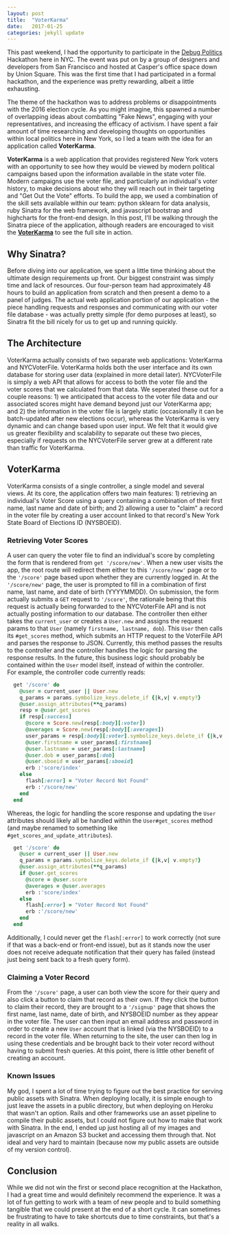 ```yaml
---
layout: post
title:  "VoterKarma"
date:   2017-01-25
categories: jekyll update
---
```


This past weekend, I had the opportunity to participate in the [Debug
Politics](http://www.debugpolitics.com) Hackathon here in NYC.  The event was
put on by a group of designers and developers from San Francisco and hosted at
Casper's office space down by Union Square.  This was the first time that I had
participated in a formal hackathon, and the experience was pretty rewarding,
albeit a little exhausting.

The theme of the hackathon was to address problems or disappointments with the
2016 election cycle.  As you might imagine, this spawned a number of overlapping
ideas about combatting "Fake News", engaging with your representatives, and
increasing the efficacy of activism.  I have spent a fair amount of time
researching and developing thoughts on opportunities within local politics here
in New York, so I led a team with the idea for an application called
**VoterKarma**.

**VoterKarma** is a web application that provides registered New York voters
with an opportunity to see how they would be viewed by modern political
campaigns based upon the information available in the state voter file.  Modern
campaigns use the voter file, and particularly an individual's voter history, to
make decisions about who they will reach out in their targeting and "Get Out the
Vote" efforts. To build the app, we used a combination of the skill sets
available within our team: python sklearn for data analysis, ruby Sinatra for
the web framework, and javascript bootstrap and highcharts for the front-end
design.  In this post, I'll be walking through the Sinatra piece of the
application, although readers are encouraged to visit the
[**VoterKarma**](http://voter-karma.herokuapp.com) to see the full site in
action.

## Why Sinatra?
Before diving into our application, we spent a little time thinking about the
ultimate design requirements up front.  Our biggest constraint was simply time
and lack of resources.  Our four-person team had approximately 48 hours to build
an application from scratch and then present a demo to a panel of judges.  The
actual web application portion of our application - the piece handling requests
and responses and communicating with our voter file database - was actually
pretty simple (for demo purposes at least), so Sinatra fit the bill nicely for
us to get up and running quickly.  

## The Architecture
VoterKarma actually consists of two separate web applications: VoterKarma and
NYCVoterFile.  VoterKarma holds both the user interface and its own database for
storing user data (explained in more detail later).  NYCVoterFile is simply a
web API that allows for access to both the voter file and the voter scores that
we calculated from that data.  We seperated these out for a couple reasons: 1)
we anticipated that access to the voter file data and our associated scores
might have demand beyond just our VoterKarma app; and 2) the information in the
voter file is largely static (occasionally it can be batch-updated after new
elections occur), whereas the VoterKarma is very dynamic and can change based
upon user input.  We felt that it would give us greater flexibility and
scalability to separate out these two pieces, especially if requests on the
NYCVoterFile server grew at a different rate than traffic for VoterKarma.

## VoterKarma
VoterKarma consists of a single controller, a single model and several views.
At its core, the application offers two main features: 1) retrieving an
individual's Voter Score using a query containing a combination of their
first name, last name and date of birth; and 2) allowing a user to "claim" a
record in the voter file by creating a user account linked to that record's New
York State Board of Elections ID (NYSBOEID).

### Retrieving Voter Scores
A user can query the voter file to find an individual's score by completing the
form that is rendered from `get '/score/new'`.  When a new user visits the app,
the root route will redirect them either to this `'/score/new'` page or to the
`'/score'` page based upon whether they are currently logged in.  At the
`'/score/new'` page, the user is prompted to fill in a combination of first
name, last name, and date of birth (YYYYMMDD).  On submission, the form actually
submits a `GET` request to `'/score'`, the rationale being that this request is
actually being forwarded to the NYCVoterFile API and is not actually posting
information to our database.  The controller then either takes the
`current_user` or creates a `User.new` and assigns the request params to that
`User` (namely `firstname, lastname, dob`).  This `User` then calls its
`#get_scores` method, which submits an HTTP request to the VoterFile API and
parses the response to JSON.  Currently, this method passes the results to the
controller and the controller handles the logic for parsing the response
results.  In the future, this business logic should probably be contained within
the `User` model itself, instead of within the controller.  
For example, the controller code currently reads:

```ruby
  get '/score' do
    @user = current_user || User.new
    q_params = params.symbolize_keys.delete_if {|k,v| v.empty?}
    @user.assign_attributes(**q_params)
    resp = @user.get_scores
    if resp[:success]
      @score = Score.new(resp[:body][:voter])
      @averages = Score.new(resp[:body][:averages])
      user_params = resp[:body][:voter].symbolize_keys.delete_if {|k,v| v.empty?}
      @user.firstname = user_params[:firstname]
      @user.lastname = user_params[:lastname]
      @user.dob = user_params[:dob]
      @user.sboeid = user_params[:sboeid]
      erb :'score/index'
    else
      flash[:error] = "Voter Record Not Found"
      erb :'/score/new'
    end
  end
```

Whereas, the logic for handling the score response and updating the `User`
attributes should likely all be handled within the `User#get_scores` method (and maybe
renamed to something like `#get_scores_and_update_attributes`).

```ruby
  get '/score' do
    @user = current_user || User.new
    q_params = params.symbolize_keys.delete_if {|k,v| v.empty?}
    @user.assign_attributes(**q_params)
    if @user.get_scores
      @score = @user.score
      @averages = @user.averages
      erb :'score/index'
    else
      flash[:error] = "Voter Record Not Found"
      erb :'/score/new'
    end
  end
```

Additionally, I could never get the `flash[:error]` to work correctly (not sure
if that was a back-end or front-end issue), but as it stands now the user does
not receive adequate notification that their query has failed (instead just
being sent back to a fresh query form).

### Claiming a Voter Record
From the `'/score'` page, a user can both view the score for their query and
also click a button to claim that record as their own.  If they click the button
to claim their record, they are brought to a `'/signup'` page that shows the
first name, last name, date of birth, and NYSBOEID number as they appear in the
voter file.  The user can then input an email address and password in order to
create a new `User` account that is linked (via the NYSBOEID) to a record in the
voter file.  When returning to the site, the user can then log in using these
credentials and be brought back to their voter record without having to submit
fresh queries.  At this point, there is little other benefit of creating an
account.

### Known Issues
My god, I spent a lot of time trying to figure out the best practice for serving
public assets with Sinatra.  When deploying locally, it is simple enough to just
leave the assets in a public directory, but when deploying on Heroku that wasn't
an option.  Rails and other frameworks use an asset pipeline to compile their
public assets, but I could not figure out how to make that work with Sinatra.
In the end, I ended up just hosting all of my images and javascript on an Amazon
S3 bucket and accessing them through that.  Not ideal and very hard to maintain
(because now my public assets are outside of my version control).

## Conclusion
While we did not win the first or second place recognition at the Hackathon, I
had a great time and would definitely recommend the experience. It was a lot of
fun getting to work with a team of new people and to build something tangible
that we could present at the end of a short cycle.  It can sometimes be
frustrating to have to take shortcuts due to time constraints, but that's a
reality in all walks.
